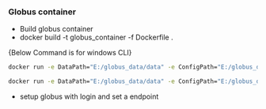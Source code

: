 ### Globus container
- Build globus container
- docker build -t globus_container -f Dockerfile .

{Below Command is for windows CLI}
```bash
docker run -e DataPath="E:/globus_data/data" -e ConfigPath="E:/globus_data/config" -v "E:/globus_data/config:/home/gridftp/globus_config" -v "E:/globus_data/data:/home/gridftp/data" -it globus
```
```bash
docker run -e DataPath="E:/globus_data/data" -e ConfigPath="E:/globus_data/config" -v "E:/globus_data/config:/home/gridftp/globus_config" -v "E:/globus_data/data:/home/gridftp/data" -e START_GLOBUS="true" -it globus
```
- setup globus with login and set a endpoint
